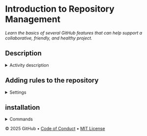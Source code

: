 # Introduction to Repository Management

_Learn the basics of several GitHub features that can help support a collaborative, friendly, and healthy project._

## Description

<details>
<summary>Activity description</summary><br/>


- **Who is this for**: Developers with the need to start collaborating.
- **What you'll learn**: The different ways to protect your repository's content as more people join as collaborators.
- **What you'll build**: You will prepare Mergington High School's extracurricular activities website repository so additional teachers can safely collaborate.
- **Prerequisites**:
  - Skills exercise: [Introduction to GitHub](https://github.com/skills/introduction-to-github)
  - Skills exercise: [Communicate using Markdown](https://github.com/skills/communicate-using-markdown)
  - Skills exercise: [Review pull requests](https://github.com/skills/review-pull-requests)
- **How long**: This exercise takes less than one hour to complete.

In this exercise, you will:

1. Add a simple rulesets and configuration to restrict repository content.
1. Communicate procedures to help guide collaborators.
1. Assign responsibility of parts of the code to particular collaborators.
1. Learn the difference between collaboration in a personal repository and organization repository.
1. Establish ground rules to promote a health collaboration environment.
1. Establish a process for managing security updates.

> [!IMPORTANT]
> This exercise is meant to provide an overview of many GitHub features.
> It will provide references to learn more but not a detailed explanation for any specific subject.

### How to start this exercise

Simply copy the exercise to your account, then give your favorite Octocat (Mona) **about 20 seconds** to prepare the first lesson, then **refresh the page**.

[![](https://img.shields.io/badge/Copy%20Exercise-%E2%86%92-1f883d?style=for-the-badge&logo=github&labelColor=197935)](https://github.com/new?template_owner=skills&template_name=introduction-to-repository-management&owner=%40me&name=skills-introduction-to-repository-management&description=Exercise:+introduction+to+repository+management&visibility=public)

</details>

## Adding rules to the repository

<details>
<summary>Settings</summary><br/>
  
1. Access settings -> Branchs -> Add branch ruleset:

<img width="600" src="https://github.com/user-attachments/assets/d8d361a6-97ab-47c5-936f-693d59aa6ead"/>

2. Set a name -> Add status as active -> Define which branches to apply the rules to:

<img width="600" src="https://github.com/user-attachments/assets/3d53e791-2a09-4dae-81d1-c24c214d4550"/>

3. Check the following options:

<img width="600" src="https://github.com/user-attachments/assets/a33a53d5-526d-469a-8f4d-4895f1b09ef0"/>

 4. Click "Create" to create the branch protection rules:

<img width="600" src="https://github.com/user-attachments/assets/a47392f3-20c1-4540-a3f3-cd7b1e8d33b9"/>

5. You can see in "Rulesets":

<img width="600" src="https://github.com/user-attachments/assets/d1db1706-1ec3-4c6e-a0de-0af319915e62"/>

</details>

## installation

<details>
<summary>Commands</summary><br/>
  
Clone the repository:
```
git clone https://github.com/thainarapenha/introduction-to-repository-management.git
```

Install Python dependencies (backend) - Windows:

```
python -m venv venv
venv\Scripts\activate
pip install -r requirements.txt
```

Install MongoDB locally:
- I downloaded and installed MongoDB Community Server from the [official website](https://www.mongodb.com/try/download/community)

Run backend:
```
uvicorn src.app:app --reload
```

</details>

&copy; 2025 GitHub &bull; [Code of Conduct](https://www.contributor-covenant.org/version/2/1/code_of_conduct/code_of_conduct.md) &bull; [MIT License](https://gh.io/mit)
